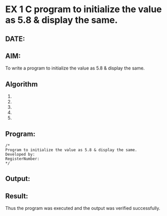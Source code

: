 # EX 1 C program to initialize the value as 5.8 & display the same.
## DATE:
## AIM:
To write a program to initialize the value as 5.8 & display the same.

## Algorithm
1. 
2. 
3. 
4.  
5.   

## Program:
```
/*
Program to initialize the value as 5.8 & display the same.
Developed by: 
RegisterNumber:  
*/
```

## Output:



## Result:
Thus the program was executed and the output was verified successfully.

